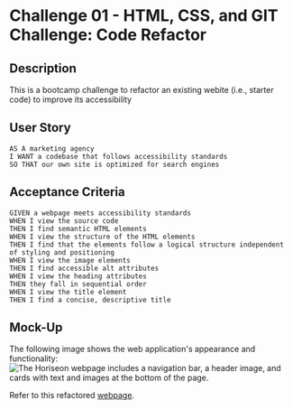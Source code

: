 # Challenge 01 - HTML, CSS, and GIT Challenge: Code Refactor

## Description
This is a bootcamp challenge to refactor an existing webite (i.e., starter code) to improve its accessibility

## User Story
```
AS A marketing agency
I WANT a codebase that follows accessibility standards
SO THAT our own site is optimized for search engines
```

## Acceptance Criteria
```
GIVEN a webpage meets accessibility standards
WHEN I view the source code
THEN I find semantic HTML elements
WHEN I view the structure of the HTML elements
THEN I find that the elements follow a logical structure independent of styling and positioning
WHEN I view the image elements
THEN I find accessible alt attributes
WHEN I view the heading attributes
THEN they fall in sequential order
WHEN I view the title element
THEN I find a concise, descriptive title
```

## Mock-Up

The following image shows the web application's appearance and functionality:
![The Horiseon webpage includes a navigation bar, a header image, and cards with text and images at the bottom of the page.](/.assets/images/mock-up-webpage.jpg) 

Refer to this refactored [webpage](https://kzb11128.github.io/Challenge_01/). 